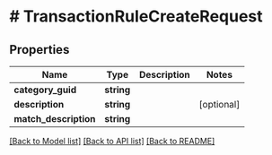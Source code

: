 # # TransactionRuleCreateRequest

## Properties

Name | Type | Description | Notes
------------ | ------------- | ------------- | -------------
**category_guid** | **string** |  |
**description** | **string** |  | [optional]
**match_description** | **string** |  |

[[Back to Model list]](../../README.md#models) [[Back to API list]](../../README.md#endpoints) [[Back to README]](../../README.md)
